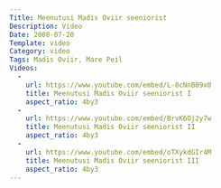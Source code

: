 ```yaml
---
Title: Meenutusi Madis Oviir seeniorist
Description: Video
Date: 2008-07-20
Template: video
Category: video
Tags: Madis Oviir, Mare Peil
Videos:
  -
    url: https://www.youtube.com/embed/L-8cNnB09x0
    title: Meenutusi Madis Oviir seeniorist I
    aspect_ratio: 4by3
  -
    url: https://www.youtube.com/embed/BrvK6Oj2y7w
    title: Meenutusi Madis Oviir seeniorist II
    aspect_ratio: 4by3
  -
    url: https://www.youtube.com/embed/oTXykdGIr4M
    title: Meenutusi Madis Oviir seeniorist III
    aspect_ratio: 4by3
---
```

